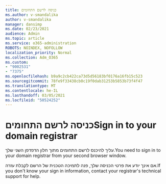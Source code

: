 ```yaml
---
title: כניסה לרשם התחומים
ms.author: v-smandalika
author: v-smandalika
manager: dansimp
ms.date: 02/23/2021
audience: Admin
ms.topic: article
ms.service: o365-administration
ROBOTS: NOINDEX, NOFOLLOW
localization_priority: Normal
ms.collection: Adm_O365
ms.custom:
- "9002531"
- "7375"
ms.openlocfilehash: b9a9c2cb422ca73d5d56183bf0176a16fb15c523
ms.sourcegitcommit: 78fe9f33438cb0c19f0dab31253b5853b73f4f47
ms.translationtype: MT
ms.contentlocale: he-IL
ms.lasthandoff: 03/05/2021
ms.locfileid: "50524252"
---
```

# <a name="sign-in-to-your-domain-registrar"></a><span data-ttu-id="a5d5b-102">כניסה לרשם התחומים</span><span class="sxs-lookup"><span data-stu-id="a5d5b-102">Sign in to your domain registrar</span></span>

<span data-ttu-id="a5d5b-103">עליך להיכנס לרשם התחומים מתוך חלון הדפדפן השני שלך.</span><span class="sxs-lookup"><span data-stu-id="a5d5b-103">You need to sign in to your domain registrar from your second browser window.</span></span>

<span data-ttu-id="a5d5b-104">אם אינך יודע את פרטי הכניסה שלך, פנה לתמיכה הטכנית של הרשם לקבלת עזרה.</span><span class="sxs-lookup"><span data-stu-id="a5d5b-104">If you don't know your sign in information, contact your registrar's technical support for help.</span></span>
